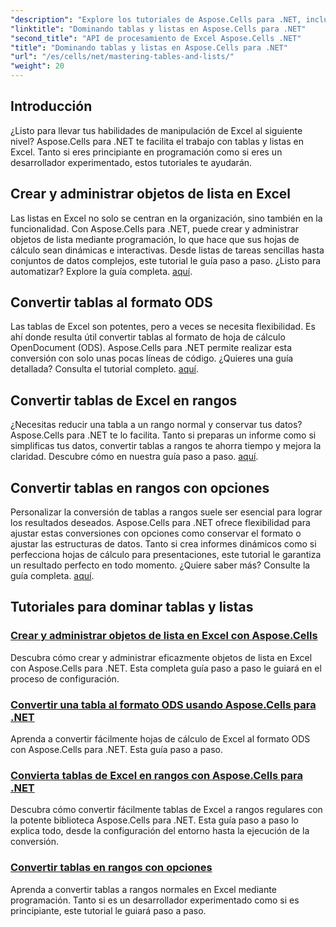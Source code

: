 ```yaml
---
"description": "Explore los tutoriales de Aspose.Cells para .NET, incluida la creación y administración de objetos de lista, la conversión de tablas a rangos y la conversión al formato ODS paso a paso."
"linktitle": "Dominando tablas y listas en Aspose.Cells para .NET"
"second_title": "API de procesamiento de Excel Aspose.Cells .NET"
"title": "Dominando tablas y listas en Aspose.Cells para .NET"
"url": "/es/cells/net/mastering-tables-and-lists/"
"weight": 20
---
```


## Introducción

¿Listo para llevar tus habilidades de manipulación de Excel al siguiente nivel? Aspose.Cells para .NET te facilita el trabajo con tablas y listas en Excel. Tanto si eres principiante en programación como si eres un desarrollador experimentado, estos tutoriales te ayudarán.

## Crear y administrar objetos de lista en Excel  
Las listas en Excel no solo se centran en la organización, sino también en la funcionalidad. Con Aspose.Cells para .NET, puede crear y administrar objetos de lista mediante programación, lo que hace que sus hojas de cálculo sean dinámicas e interactivas. Desde listas de tareas sencillas hasta conjuntos de datos complejos, este tutorial le guía paso a paso. ¿Listo para automatizar? Explore la guía completa. [aquí](./create-and-manage-list-object/).  

## Convertir tablas al formato ODS  
Las tablas de Excel son potentes, pero a veces se necesita flexibilidad. Es ahí donde resulta útil convertir tablas al formato de hoja de cálculo OpenDocument (ODS). Aspose.Cells para .NET permite realizar esta conversión con solo unas pocas líneas de código. ¿Quieres una guía detallada? Consulta el tutorial completo. [aquí](./convert-table-to-ods-format/).  

## Convertir tablas de Excel en rangos  
¿Necesitas reducir una tabla a un rango normal y conservar tus datos? Aspose.Cells para .NET te lo facilita. Tanto si preparas un informe como si simplificas tus datos, convertir tablas a rangos te ahorra tiempo y mejora la claridad. Descubre cómo en nuestra guía paso a paso. [aquí](./convert-excel-tables-to-range/).  

## Convertir tablas en rangos con opciones  

Personalizar la conversión de tablas a rangos suele ser esencial para lograr los resultados deseados. Aspose.Cells para .NET ofrece flexibilidad para ajustar estas conversiones con opciones como conservar el formato o ajustar las estructuras de datos. Tanto si crea informes dinámicos como si perfecciona hojas de cálculo para presentaciones, este tutorial le garantiza un resultado perfecto en todo momento. ¿Quiere saber más? Consulte la guía completa. [aquí](./convert-tables-to-range-with-options/).  

## Tutoriales para dominar tablas y listas
### [Crear y administrar objetos de lista en Excel con Aspose.Cells](./create-and-manage-list-object/)
Descubra cómo crear y administrar eficazmente objetos de lista en Excel con Aspose.Cells para .NET. Esta completa guía paso a paso le guiará en el proceso de configuración.
### [Convertir una tabla al formato ODS usando Aspose.Cells para .NET](./convert-table-to-ods-format/)
Aprenda a convertir fácilmente hojas de cálculo de Excel al formato ODS con Aspose.Cells para .NET. Esta guía paso a paso.
### [Convierta tablas de Excel en rangos con Aspose.Cells para .NET](./convert-excel-tables-to-range/)
Descubra cómo convertir fácilmente tablas de Excel a rangos regulares con la potente biblioteca Aspose.Cells para .NET. Esta guía paso a paso lo explica todo, desde la configuración del entorno hasta la ejecución de la conversión.
### [Convertir tablas en rangos con opciones](./convert-tables-to-range-with-options/)
Aprenda a convertir tablas a rangos normales en Excel mediante programación. Tanto si es un desarrollador experimentado como si es principiante, este tutorial le guiará paso a paso.